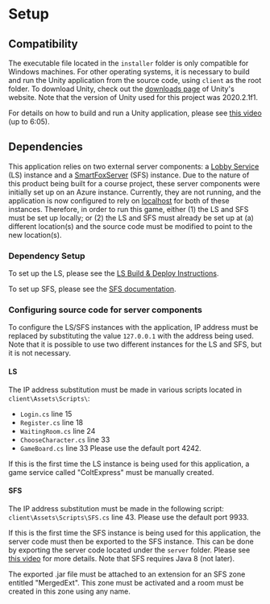 # Setup

## Compatibility
The executable file located in the `installer` folder is only compatible for Windows machines. For other operating systems, it is necessary to build and run the Unity application from the source code, using `client` as the root folder.
To download Unity, check out the [downloads page](https://unity3d.com/get-unity/download) of Unity's website. Note that the version of Unity used for this project was 2020.2.1f1.

For details on how to build and run a Unity application, please see [this video](https://youtu.be/7nxKAtxGSn8) (up to 6:05). 

## Dependencies
This application relies on two external server components: a [Lobby Service](https://github.com/kartoffelquadrat/LobbyService) (LS) instance and a [SmartFoxServer](https://www.smartfoxserver.com/) (SFS) instance. Due to the nature of this product being built for a course project, these server components were initially set up on an Azure instance. Currently, they are not running, and the application is now configured to rely on [localhost](https://www.hostinger.com/tutorials/what-is-localhost) for both of these instances. Therefore, in order to run this game, either (1) the LS and SFS must be set up locally; or (2) the LS and SFS must already be set up at (a) different location(s) and the source code must be modified to point to the new location(s).

### Dependency Setup
To set up the LS, please see the [LS Build & Deploy Instructions](https://github.com/kartoffelquadrat/LobbyService/blob/master/markdown/build-deploy.md).

To set up SFS, please see the [SFS documentation](http://docs2x.smartfoxserver.com/).

### Configuring source code for server components
To configure the LS/SFS instances with the application, IP address must be replaced by substituting the value `127.0.0.1` with the address being used. Note that it is possible to use two different instances for the LS and SFS, but it is not necessary.

#### LS
The IP address substitution must be made in various scripts located in `client\Assets\Scripts\`:
* `Login.cs` line 15
* `Register.cs` line 18
* `WaitingRoom.cs` line 24
* `ChooseCharacter.cs` line 33
* `GameBoard.cs` line 33
Please use the default port 4242.

If this is the first time the LS instance is being used for this application, a game service called "ColtExpress" must be manually created.

#### SFS
The IP address substitution must be made in the following script: `client\Assets\Scripts\SFS.cs` line 43. Please use the default port 9933.

If this is the first time the SFS instance is being used for this application, the server code must then be exported to the SFS instance. This can be done by exporting the server code located under the `server` folder. Please see [this video](https://www.youtube.com/watch?v=nKGxhwJ0Ccc&list=PLC16B8E94B9D7C3E5) for more details. Note that SFS requires Java 8 (not later).

The exported .jar file must be attached to an extension for an SFS zone entitled "MergedExt". This zone must be activated and a room must be created in this zone using any name.
